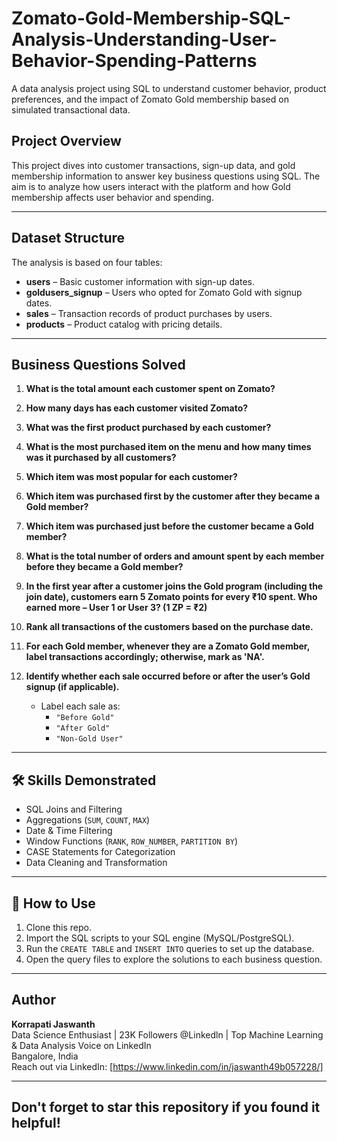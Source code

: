 # Zomato-Gold-Membership-SQL-Analysis-Understanding-User-Behavior-Spending-Patterns

A data analysis project using SQL to understand customer behavior, product preferences, and the impact of Zomato Gold membership based on simulated transactional data.

## Project Overview

This project dives into customer transactions, sign-up data, and gold membership information to answer key business questions using SQL. The aim is to analyze how users interact with the platform and how Gold membership affects user behavior and spending.

---

## Dataset Structure

The analysis is based on four tables:

- **users** – Basic customer information with sign-up dates.
- **goldusers_signup** – Users who opted for Zomato Gold with signup dates.
- **sales** – Transaction records of product purchases by users.
- **products** – Product catalog with pricing details.

---

##  Business Questions Solved

1. **What is the total amount each customer spent on Zomato?**

2. **How many days has each customer visited Zomato?**

3. **What was the first product purchased by each customer?**

4. **What is the most purchased item on the menu and how many times was it purchased by all customers?**

5. **Which item was most popular for each customer?**

6. **Which item was purchased first by the customer after they became a Gold member?**

7. **Which item was purchased just before the customer became a Gold member?**

8. **What is the total number of orders and amount spent by each member before they became a Gold member?**

9. **In the first year after a customer joins the Gold program (including the join date), customers earn 5 Zomato points for every ₹10 spent. Who earned more – User 1 or User 3? (1 ZP = ₹2)**

10. **Rank all transactions of the customers based on the purchase date.**

11. **For each Gold member, whenever they are a Zomato Gold member, label transactions accordingly; otherwise, mark as 'NA'.**

12. **Identify whether each sale occurred before or after the user’s Gold signup (if applicable).**
    - Label each sale as:
      - `"Before Gold"`
      - `"After Gold"`
      - `"Non-Gold User"`

---

## 🛠️ Skills Demonstrated

- SQL Joins and Filtering
- Aggregations (`SUM`, `COUNT`, `MAX`)
- Date & Time Filtering
- Window Functions (`RANK`, `ROW_NUMBER`, `PARTITION BY`)
- CASE Statements for Categorization
- Data Cleaning and Transformation

---

## 📌 How to Use

1. Clone this repo.
2. Import the SQL scripts to your SQL engine (MySQL/PostgreSQL).
3. Run the `CREATE TABLE` and `INSERT INTO` queries to set up the database.
4. Open the query files to explore the solutions to each business question.

---

##  Author

**Korrapati Jaswanth**  
Data Science Enthusiast | 23K Followers @Linkedln | Top Machine Learning & Data Analysis Voice on LinkedIn  
Bangalore, India  
Reach out via LinkedIn: [https://www.linkedin.com/in/jaswanth49b057228/]

---

## Don't forget to star this repository if you found it helpful!

